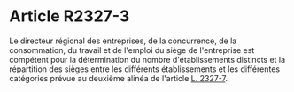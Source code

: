 # Article R2327-3

  
Le directeur régional des entreprises, de la concurrence, de la consommation, du travail et de l'emploi du siège de l'entreprise est compétent pour la détermination du nombre d'établissements distincts et la répartition des sièges entre les différents établissements et les différentes catégories prévue au deuxième alinéa de l'article [L. 2327-7][1].

 [1]: /affichCodeArticle.do?cidTexte=LEGITEXT000006072050&idArticle=LEGIARTI000006902113&dateTexte=&categorieLien=cid